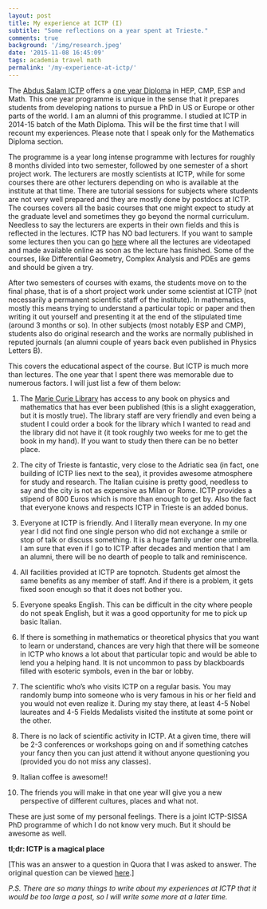 ```yaml
---
layout: post
title: My experience at ICTP (I)
subtitle: "Some reflections on a year spent at Trieste."
comments: true
background: '/img/research.jpeg'
date: '2015-11-08 16:45:09'
tags: academia travel math
permalink: '/my-experience-at-ictp/'
---
```


The [Abdus Salam ICTP](http://www.ictp.it) offers a [one year Diploma](http://diploma.ictp.it) in HEP, CMP, ESP and Math. This one year programme is unique in the sense that it prepares students from developing nations to pursue a PhD in US or Europe or other parts of the world. I am an alumni of this programme. I studied at ICTP in 2014-15 batch of the Math Diploma. This will be the first time that I will recount my experiences. Please note that I speak only for the Mathematics Diploma section.

The programme is a year long intense programme with lectures for roughly 8 months divided into two semester, followed by one semester of a short project work. The lecturers are mostly scientists at ICTP, while for some courses there are other lecturers depending on who is available at the institute at that time. There are tutorial sessions for subjects where students are not very well prepared and they are mostly done by postdocs at ICTP. The courses covers all the basic courses that one might expect to study at the graduate level and sometimes they go beyond the normal curriculum. Needless to say the lecturers are experts in their own fields and this is reflected in the lectures. ICTP has NO bad lecturers. If you want to sample some lectures then you can go [here](http://www.ictp.tv) where all the lectures are videotaped and made available online as soon as the lecture has finished. Some of the courses, like Differential Geometry, Complex Analysis and PDEs are gems and should be given a try.

After two semesters of courses with exams, the students move on to the final phase, that is of a short project work under some scientist at ICTP (not necessarily a permanent scientific staff of the institute). In mathematics, mostly this means trying to understand a particular topic or paper and then writing it out yourself and presenting it at the end of the stipulated time (around 3 months or so). In other subjects (most notably ESP and CMP), students also do original research and the works are normally published in reputed journals (an alumni couple of years back even published in Physics Letters B).

This covers the educational aspect of the course. But ICTP is much more than lectures. The one year that I spent there was memorable due to numerous factors. I will just list a few of them below:

1. The [Marie Curie Library](http://library.ictp.it) has access to any book on physics and mathematics that has ever been published (this is a slight exaggeration, but it is mostly true). The library staff are very friendly and even being a student I could order a book for the library which I wanted to read and the library did not have it (it took roughly two weeks for me to get the book in my hand). If you want to study then there can be no better place.

2. The city of Trieste is fantastic, very close to the Adriatic sea (in fact, one building of ICTP lies next to the sea), it provides awesome atmosphere for study and research. The Italian cuisine is pretty good, needless to say and the city is not as expensive as Milan or Rome. ICTP provides a stipend of 800 Euros which is more than enough to get by. Also the fact that everyone knows and respects ICTP in Trieste is an added bonus.

3. Everyone at ICTP is friendly. And I literally mean everyone. In my one year I did not find one single person who did not exchange a smile or stop of talk or discuss something. It is a huge family under one umbrella. I am sure that even if I go to ICTP after decades and mention that I am an alumni, there will be no dearth of people to talk and reminiscence.

4. All facilities provided at ICTP are topnotch. Students get almost the same benefits as any member of staff. And if there is a problem, it gets fixed soon enough so that it does not bother you.

5. Everyone speaks English. This can be difficult in the city where people do not speak English, but it was a good opportunity for me to pick up basic Italian.

6. If there is something in mathematics or theoretical physics that you want to learn or understand, chances are very high that there will be someone in ICTP who knows a lot about that particular topic and would be able to lend you a helping hand. It is not uncommon to pass by blackboards filled with esoteric symbols, even in the bar or lobby.

7. The scientific who’s who visits ICTP on a regular basis. You may randomly bump into someone who is very famous in his or her field and you would not even realize it. During my stay there, at least 4-5 Nobel laureates and 4-5 Fields Medalists visited the institute at some point or the other.

8. There is no lack of scientific activity in ICTP. At a given time, there will be 2-3 conferences or workshops going on and if something catches your fancy then you can just attend it without anyone questioning you (provided you do not miss any classes).

9. Italian coffee is awesome!!

10. The friends you will make in that one year will give you a new perspective of different cultures, places and what not.

These are just some of my personal feelings. There is a joint ICTP-SISSA PhD programme of which I do not know very much. But it should be awesome as well.

**tl;dr: ICTP is a magical place**

[This was an answer to a question in Quora that I was asked to answer. The original question can be viewed [here](https://www.quora.com/Whats-it-like-to-study-at-the-international-centre-for-theoretical-physics-ICTP).]

*P.S. There are so many things to write about my experiences at ICTP that it would be too large a post, so I will write some more at a later time.*


